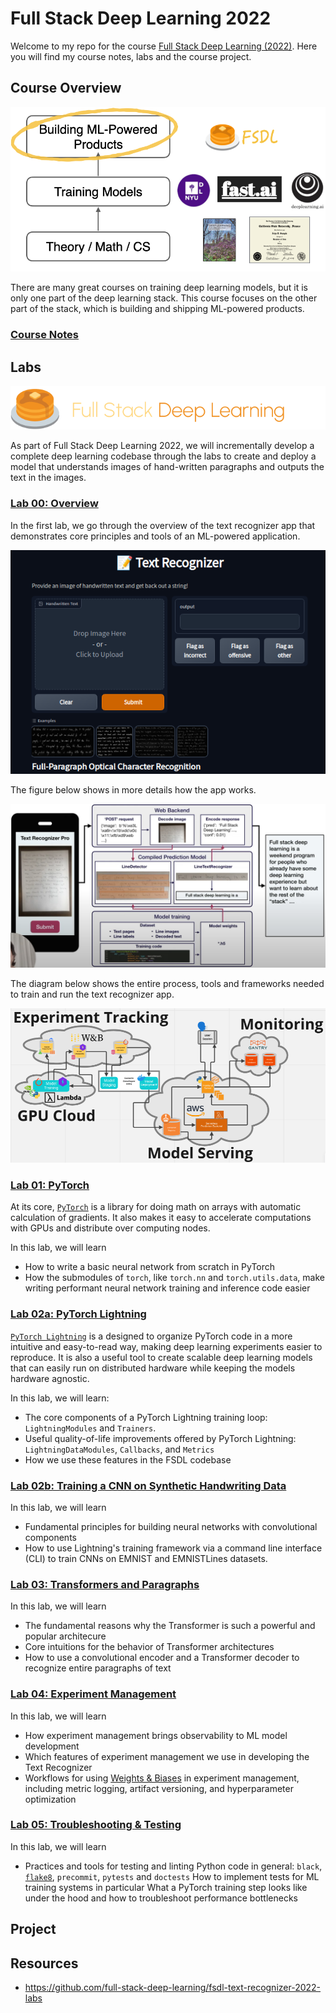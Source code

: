 # Full Stack Deep Learning 2022
Welcome to my repo for the course [Full Stack Deep Learning (2022)](https://fullstackdeeplearning.com/course/). Here you will find my course notes, labs and the course project.

## Course Overview
![banner](./images/banner.png "course banner")

There are many great courses on training deep learning models, but it is only one part of the deep learning stack. This course focuses on the other part of the stack, which is building and shipping ML-powered products.

### [Course Notes](https://khoaguin.notion.site/Full-Stack-Deep-Learning-2022-UC-Berkeley-8c2b19cf721e453b86a3e20fd209c7c3)

## Labs
![labs-banner](./images/labs-banner.png)  

As part of Full Stack Deep Learning 2022, we will incrementally develop a complete deep learning codebase through the labs to create and deploy a model that understands images of hand-written paragraphs and outputs the text in the images.

### [Lab 00: Overview](./labs/Lab00-Overview.ipynb) 
In the first lab, we go through the overview of the text recognizer app that demonstrates core principles and tools of an ML-powered application.

![text-recognizer-app](./images/text-recognizer-app.png)  

The figure below shows in more details how the app works.

![text-recognizer-app2](./images/text-recognizer-app2.png)  

The diagram below shows the entire process, tools and frameworks needed to train and run the text recognizer app. 

![text-recognizer-app](./images/app-diagram.png)  

### [Lab 01: PyTorch](./labs/Lab01-PyTorch.ipynb)
At its core, [`PyTorch`](https://pytorch.org/) is a library for doing math on arrays with automatic calculation of gradients. It also makes it easy to accelerate computations with GPUs and distribute over computing nodes.  

In this lab, we will learn
- How to write a basic neural network from scratch in PyTorch
- How the submodules of `torch`, like `torch.nn` and `torch.utils.data`, make writing performant neural network training and inference code easier

### [Lab 02a: PyTorch Lightning](./labs/Lab02a-PyTorchLightning.ipynb)
[`PyTorch Lightning`](https://github.com/Lightning-AI/lightning) is a designed to organize PyTorch code in a more intuitive and easy-to-read way, making deep learning experiments easier to reproduce. It is also a useful tool to create scalable deep learning models that can easily run on distributed hardware while keeping the models hardware agnostic.

In this lab, we will learn:
- The core components of a PyTorch Lightning training loop: `LightningModules` and `Trainers`.
- Useful quality-of-life improvements offered by PyTorch Lightning: `LightningDataModules`, `Callbacks`, and `Metrics`
- How we use these features in the FSDL codebase

### [Lab 02b: Training a CNN on Synthetic Handwriting Data](./labs/Lab02b-CNN.ipynb)
In this lab, we will learn
- Fundamental principles for building neural networks with convolutional components
- How to use Lightning's training framework via a command line interface (CLI) to train CNNs on EMNIST and EMNISTLines datasets.


### [Lab 03: Transformers and Paragraphs](./labs/Lab02b-CNN.ipynb)
In this lab, we will learn
- The fundamental reasons why the Transformer is such a powerful and popular architecure
- Core intuitions for the behavior of Transformer architectures
- How to use a convolutional encoder and a Transformer decoder to recognize entire paragraphs of text

### [Lab 04: Experiment Management](./labs/Lab04-Experiments.ipynb)
In this lab, we will learn
- How experiment management brings observability to ML model development
- Which features of experiment management we use in developing the Text Recognizer
- Workflows for using [Weights & Biases](https://wandb.ai/site) in experiment management, including metric logging, artifact versioning, and hyperparameter optimization

### [Lab 05: Troubleshooting & Testing](./labs/)
In this lab, we will learn
- Practices and tools for testing and linting Python code in general: `black`, [`flake8`](https://flake8.pycqa.org/en/latest/index.html), `precommit`, `pytests` and `doctests`
How to implement tests for ML training systems in particular
What a PyTorch training step looks like under the hood and how to troubleshoot performance bottlenecks

## Project

## Resources
- https://github.com/full-stack-deep-learning/fsdl-text-recognizer-2022-labs